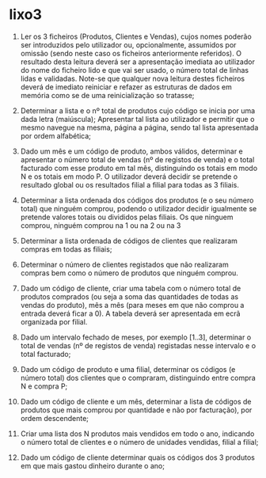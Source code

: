 # lixo3

1. Ler os 3 ficheiros (Produtos, Clientes e Vendas), cujos nomes poderão ser introduzidos pelo utilizador ou, opcionalmente, assumidos por omissão (sendo neste caso os ficheiros anteriormente referidos). O resultado desta leitura deverá ser a apresentação imediata ao utilizador do nome do ficheiro lido e que vai ser usado, o número total de linhas lidas e validadas. Note-se que qualquer nova leitura destes ficheiros deverá de imediato reiniciar e refazer as estruturas de dados em memória como se de uma reinicialização so tratasse;

2. Determinar a lista e o nº total de produtos cujo código se inicia por uma dada letra (maiúscula); Apresentar tal lista ao utilizador e permitir que o mesmo navegue na mesma, página a página, sendo tal lista apresentada por ordem alfabética;

3. Dado um mês e um código de produto, ambos válidos, determinar e apresentar o número total de vendas (nº de registos de venda) e o total facturado com esse produto em tal mês, distinguindo os totais em modo N e os totais em modo P. O utilizador deverá decidir se pretende o resultado global ou os resultados filial a filial para todas as 3 filiais.

4. Determinar a lista ordenada dos códigos dos produtos (e o seu número total) que ninguém comprou, podendo o utilizador decidir igualmente se pretende valores totais ou divididos pelas filiais.
Os que ninguem comprou, ninguém comprou na 1 ou na 2 ou na 3

5. Determinar a lista ordenada de códigos de clientes que realizaram compras em todas as filiais;

6. Determinar o número de clientes registados que não realizaram compras bem como o número de produtos que ninguém comprou.

7. Dado um código de cliente, criar uma tabela com o número total de produtos comprados (ou seja a soma das quantidades de todas as vendas do produto), mês a mês (para meses em que não comprou a entrada deverá ficar a 0). A tabela deverá ser apresentada em ecrã organizada por filial.

8. Dado um intervalo fechado de meses, por exemplo [1..3], determinar o total de vendas (nº de registos de venda) registadas nesse intervalo e o total facturado;

9. Dado um código de produto e uma filial, determinar os códigos (e número total) dos clientes que o compraram, distinguindo entre compra N e compra P;

10. Dado um código de cliente e um mês, determinar a lista de códigos de produtos que mais comprou por quantidade e não por facturação), por ordem descendente;

11. Criar uma lista dos N produtos mais vendidos em todo o ano, indicando o número total de clientes e o número de unidades vendidas, filial a filial;

12. Dado um código de cliente determinar quais os códigos dos 3 produtos em que mais gastou dinheiro durante o ano;
